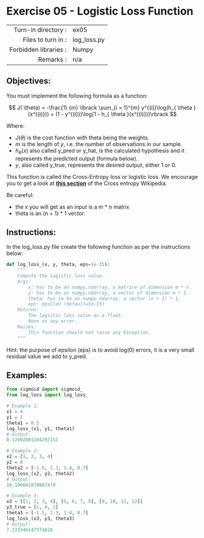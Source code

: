 # Exercise 05 - Logistic Loss Function

|                         |                         |
| -----------------------:| ----------------------- |
|   Turn-in directory :   |  ex05                   |
|   Files to turn in :    |  log_loss.py            |
|   Forbidden libraries : |  Numpy                  |
|   Remarks :             |  n/a                    |

## Objectives:
You must implement the following formula as a function:  

$$
J( \theta) = -\frac{1} {m} \lbrack \sum_{i = 1}^{m} y^{(i)}\log(h_{ \theta }(x^{(i)})) + (1 - y^{(i)})\log(1 - h_{ \theta }(x^{(i)}))\rbrack
$$

Where:  
* $J( \theta)$ is the cost function with theta being the weights.
* $m$ is the length of $y$, i.e. the number of observations in our sample.
* $h_{\theta}(x)$ also called y_pred or y_hat, is the calculated hypothesis and it represents the predicted output (formula below).
* $y$, also called y_true, represents the desired output, either 1 or 0.


This function is called the Cross-Entropy loss or logistic loss.
We encourage you to get a look at [**this section**](https://en.wikipedia.org/wiki/Cross_entropy#Cross-entropy_error_function_and_logistic_regression) of the Cross entropy Wikipedia.

Be careful: 
- the x you will get as an input is a m * n matrix
- theta is an (n + 1) * 1 vector. 

## Instructions:
In the log_loss.py file create the following function as per the instructions below: 
```python
def log_loss_(x, y, theta, eps=1e-15):
    """
    Compute the logistic loss value.
    Args:
        x: has to be an numpy.ndarray, a matrice of dimension m * n.
        y: has to be an numpy.ndarray, a vector of dimension m * 1.
        theta: has to be an numpy.ndarray, a vector (n + 1) * 1.
        eps: epsilon (default=1e-15)
    Returns:
        The logistic loss value as a float.
        None on any error.
    Raises:
        This function should not raise any Exception.
    """
```

Hint: the purpose of epsilon (eps) is to avoid log(0) errors, it is a very small residual value we add to y_pred.

## Examples:
```python
from sigmoid import sigmoid_
from log_loss import log_loss_

# Example 1:
x1 = 4
y1 = 1
theta1 = 0.5
log_loss_(x1, y1, theta1)
# Output:
0.12692801104297152

# Example 2:
x2 = [1, 2, 3, 4]
y2 = 0
theta2 = [-1.5, 2.3, 1.4, 0.7]
log_loss_(x2, y2, theta2)
# Output:
10.100041078687479

# Example 3:
x3 = [[1, 2, 3, 4], [5, 6, 7, 8], [9, 10, 11, 12]]
y3_true = [1, 0, 1]
theta3 = [-1.5, 2.3, 1.4, 0.7]
log_loss_(x3, y3, theta3)
# Output:
7.233346147374828
```
